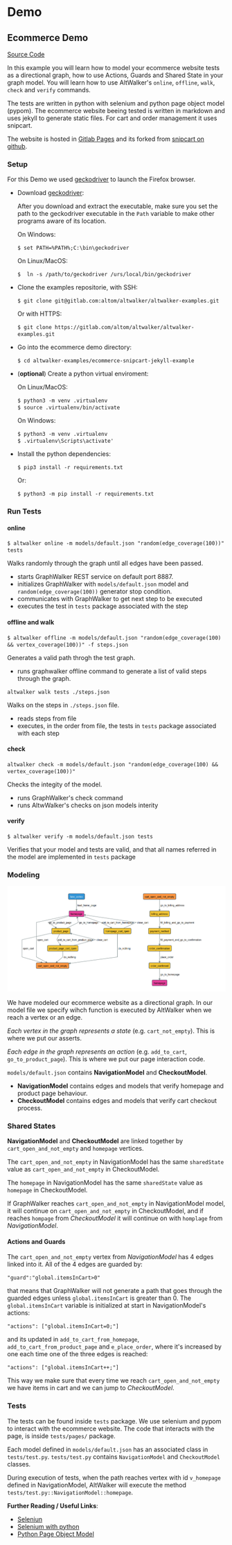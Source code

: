 # Demo

## Ecommerce Demo

[Source Code](https://gitlab.com/altom/altwalker/altwalker-examples/tree/master/ecommerce-snipcart-jekyll-example)

In this example you will learn how to model your ecommerce website tests as a directional graph, how to use Actions, Guards and Shared State in your graph model. You will learn how to use AltWalker's `online`, `offline`, `walk`, `check` and `verify` commands.

The tests are written in python with selenium and python page object model (pypom). The ecommerce website beeing tested is written in markdown and uses jekyll to generate static files. For cart and order management it uses snipcart.

The website is hosted in [Gitlab Pages](https://altom.gitlab.io/altwalker/snipcart-jekyll-ecommerce-demo/) and its forked from [snipcart on github](https://github.com/snipcart/snipcart-jekyll-integration).

### Setup

For this Demo we used [geckodriver](https://github.com/mozilla/geckodriver) to launch the Firefox browser.


* Download [geckodriver](https://github.com/mozilla/geckodriver):

    After you download and extract the executable, make sure you set the path to the geckodriver executable in the `Path` variable to make other programs aware of its location.

    On Windows:

    ```
    $ set PATH=%PATH%;C:\bin\geckodriver
    ```

    On Linux/MacOS:

    ```
    $  ln -s /path/to/geckodriver /urs/local/bin/geckodriver
    ```

*  Clone the examples repositorie, with SSH:

    ```
    $ git clone git@gitlab.com:altom/altwalker/altwalker-examples.git
    ```

    Or with HTTPS:

    ```
    $ git clone https://gitlab.com/altom/altwalker/altwalker-examples.git
    ```

* Go into the ecommerce demo directory:

    ```
    $ cd altwalker-examples/ecommerce-snipcart-jekyll-example
    ```

* (__optional__) Create a python virtual enviroment:

    On Linux/MacOS:

    ```
    $ python3 -m venv .virtualenv
    $ source .virtualenv/bin/activate
    ```

    On Windows:

    ```
    $ python3 -m venv .virtualenv
    $ .virtualenv\Scripts\activate'
    ```

* Install the python dependencies:

    ```
    $ pip3 install -r requirements.txt
    ```

    Or:

    ```
    $ python3 -m pip install -r requirements.txt
    ```

### Run Tests

#### online

```
$ altwalker online -m models/default.json "random(edge_coverage(100))" tests
```

Walks randomly through the graph until all edges have been passed.

- starts GraphWalker REST service on default port 8887.
- initializes GraphWalker with `models/default.json` model and `random(edge_coverage(100))` generator stop condition.
- communicates with GraphWalker to get next step to be executed
- executes the test in `tests` package associated with the step

#### offline and walk

```
$ altwalker offline -m models/default.json "random(edge_coverage(100) && vertex_coverage(100))" -f steps.json
```

Generates a valid path throgh the test graph.
- runs graphwalker offline command to generate a list of valid steps through the graph.

```
altwalker walk tests ./steps.json
```

Walks on the steps in `./steps.json` file.
- reads steps from file
- executes, in the order from file, the tests in `tests` package associated with each step

#### check

```
altwalker check -m models/default.json "random(edge_coverage(100) && vertex_coverage(100))"
```

Checks the integity of the model.
- runs GraphWalker's check command
- runs AltwWalker's checks on json models interity


#### verify

```
$ altwalker verify -m models/default.json tests
```

Verifies that your model and tests are valid, and that all names referred in the model are implemented in `tests` package


### Modeling

![ecommerce altwalker model](_static/ecommerce-model.png)

We have modeled our ecommerce website as a directional graph. In our model file we specify wihch function is executed by AltWalker when we reach a vertex or an edge.

_Each vertex in the graph represents a state_ (e.g. `cart_not_empty`). This is where we put our asserts.

_Each edge in the graph represents an action_ (e.g. `add_to_cart`, `go_to_product_page`). This is where we put our page interaction code.


`models/default.json` contains __NavigationModel__ and __CheckoutModel__.
* __NavigationModel__ contains edges and models that verify homepage and product page behaviour.
* __CheckoutModel__ contains edges and models that verify cart checkout process.


### Shared States

__NavigationModel__ and __CheckoutModel__ are linked together by `cart_open_and_not_empty` and `homepage` vertices.

The `cart_open_and_not_empty` in NavigationModel has the same `sharedState` value as `cart_open_and_not_empty` in CheckoutModel.

The `homepage` in NavigationModel has the same `sharedState` value as `homepage` in CheckoutModel.

If GraphWalker reaches `cart_open_and_not_empty` in NavigationModel model, it will continue on `cart_open_and_not_empty` in CheckoutModel, and if reaches `hompage` from _CheckoutModel_ it will continue on with `homplage` from _NavigationModel_.

#### Actions and Guards

The `cart_open_and_not_empty` vertex from _NavigationModel_ has 4 edges linked into it. All of the 4 edges are guarded by:

```
"guard":"global.itemsInCart>0"
```

that means that GraphWalker will not generate a path that goes through the guarded edges unless `global.itemsInCart` is greater than 0. The `global.itemsInCart` variable is initialized at start in NavigationModel's actions:

```
"actions": ["global.itemsInCart=0;"]
```

and its updated in `add_to_cart_from_homepage`, `add_to_cart_from_product_page` and `e_place_order`, where it's increased by one each time one of the three edges is reached:

```
"actions": ["global.itemsInCart++;"]
```

This way we make sure that every time we reach `cart_open_and_not_empty` we have items in cart and we can jump to _CheckoutModel_.


### Tests

The tests can be found inside `tests` package. We use selenium and pypom to interact with the ecommerce website. The code that interacts with the page, is inside `tests/pages/` package.

Each model defined in `models/default.json` has an associated class in `tests/test.py`. `tests/test.py` contains `NavigationModel` and `CheckoutModel` classes.

During execution of tests, when the path reaches vertex with id `v_homepage` defined in NavigationModel, AltWalker will execute the method `tests/test.py::NavigationModel::homepage`.

__Further Reading / Useful Links__:
  * [Seleniun](https://docs.seleniumhq.org/)
  * [Selenium with python](https://selenium-python.readthedocs.io/)
  * [Python Page Object Model](https://pypom.readthedocs.io/en/latest/)